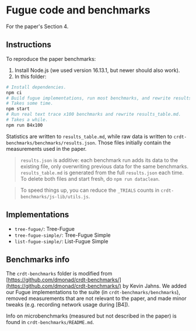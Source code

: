 # Fugue code and benchmarks

For the paper's Section 4.

## Instructions

To reproduce the paper benchmarks:

1. Install Node.js (we used version 16.13.1, but newer should also work).
2. In this folder:
```bash
# Install dependencies.
npm ci
# Build fugue implementations, run most benchmarks, and rewrite results_table.md.
# Takes some time.
npm start
# Run real text trace x100 benchmarks and rewrite results_table.md.
# Takes a while.
npm run B4x100
```

Statistics are written to `results_table.md`, while raw data is written to `crdt-benchmarks/benchmarks/results.json`. Those files initially contain the measurements used in the paper.

> `results.json` is additive: each benchmark run adds its data to the existing file, only overwriting previous data for the same benchmarks. `results_table.md` is generated from the full `results.json` each time. To delete both files and start fresh, do `npm run dataclean`.

> To speed things up, you can reduce the `_TRIALS` counts in `crdt-benchmarks/js-lib/utils.js`.

## Implementations

- `tree-fugue/`: Tree-Fugue
- `tree-fugue-simple/`: Tree-Fugue Simple
- `list-fugue-simple/`: List-Fugue Simple

## Benchmarks info

The `crdt-benchmarks` folder is modified from [https://github.com/dmonad/crdt-benchmarks/](https://github.com/dmonad/crdt-benchmarks/) by Kevin Jahns. We added our Fugue implementations to the suite (in `crdt-benchmarks/benchmarks`), removed measurements that are not relevant to the paper, and made minor tweaks (e.g. recording network usage during \[B4\]).

Info on microbenchmarks (measured but not described in the paper) is found in `crdt-benchmarks/README.md`.